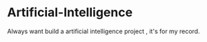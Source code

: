 # Artificial-Intelligence
Always want build a artificial intelligence project , it's for my record.
